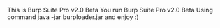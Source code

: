 This is Burp Suite Pro v2.0 Beta
You run Burp Suite Pro v2.0 Beta Using command java -jar burploader.jar
and enjoy :)

